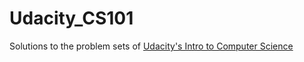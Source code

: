 # Udacity_CS101
Solutions to the problem sets of [Udacity's Intro to Computer Science](https://www.udacity.com/course/viewer#!/c-cs101)
